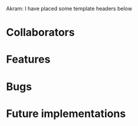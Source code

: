 Akram: I have placed some template headers below

# Collaborators

# Features

# Bugs

# Future implementations
